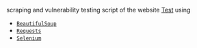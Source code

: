 scraping and vulnerability testing script of the website [Test](http://testphp.vulnweb.com/) using

- [`BeautifulSoup`](https://beautiful-soup-4.readthedocs.io/en/latest/) 
- [`Requests`](https://docs.python-requests.org/en/master/)
- [`Selenium`](https://selenium-python.readthedocs.io/)
